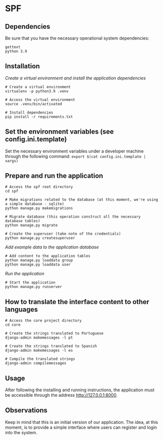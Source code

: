 # SPF

## Dependencies
Be sure that you have the necessary operational system dependencies:
```shell
gettext
python 3.9
```


## Installation

_Create a virtual environment and install the application dependencies_
```shell
# Create a virtual environment
virtualenv -p python3.9 .venv

# Access the virtual environment
source .venv/bin/activated

# Install dependencies
pip install -r requirements.txt
```

## Set the environment variables (see config.ini.template)
Set the necessary environment variables under a developer machine through the following command: `export $(cat config.ini.template | xargs) `

## Prepare and run the application
```shell
# Access the spf root directory
cd spf

# Make migrations related to the database (at this moment, we're using a simple database - sqlite)
python manage.py makemigrations

# Migrate database (this operation construct all the necessary database tables)
python manage.py migrate

# Create the superuser (take note of the credentials)
python manage.py createsuperuser
```

_Add example data to the application database_
```shell
# Add content to the application tables
python manage.py loaddata group
python manage.py loaddata user
```

_Run the application_
```shell
# Start the application
python manage.py runserver
```


## How to translate the interface content to other languages
```shell
# Access the core project directory
cd core

# Create the strings translated to Portuguese
django-admin makemessages -l pt

# Create the strings translated to Spanish
django-admin makemessages -l es

# Compile the translated strings
django-admin compilemessages
```


## Usage
After following the installing and running instructions, the application must be accessible through the address http://127.0.0.1:8000.


## Observations
Keep in mind that this is an initial version of our application. 
The idea, at this moment, is to provide a simple interface where users can register and login into the system.
